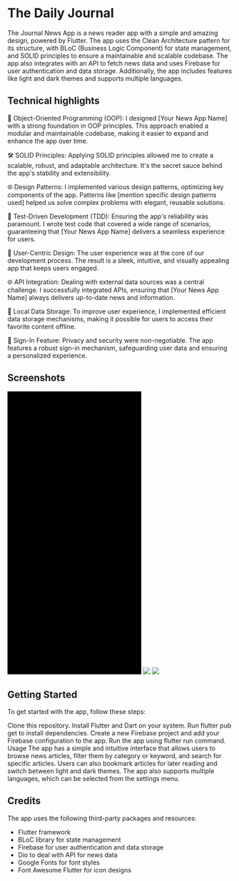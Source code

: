 # The Daily Journal

The Journal News App is a news reader app with a simple and amazing design, powered by Flutter. The
app uses the Clean Architecture pattern for its structure, with BLoC (Business Logic Component) for
state management, and SOLID principles to ensure a maintainable and scalable codebase. The app also
integrates with an API to fetch news data and uses Firebase for user authentication and data
storage. Additionally, the app includes features like light and dark themes and supports multiple
languages.

## Technical highlights
🧩 Object-Oriented Programming (OOP): I designed [Your News App Name] with a strong foundation in OOP principles. This approach enabled a modular and maintainable codebase, making it easier to expand and enhance the app over time.

🛠️ SOLID Principles: Applying SOLID principles allowed me to create a scalable, robust, and adaptable architecture. It's the secret sauce behind the app's stability and extensibility.

🌐 Design Patterns: I implemented various design patterns, optimizing key components of the app. Patterns like [mention specific design patterns used] helped us solve complex problems with elegant, reusable solutions.

🧪 Test-Driven Development (TDD): Ensuring the app's reliability was paramount. I wrote test code that covered a wide range of scenarios, guaranteeing that [Your News App Name] delivers a seamless experience for users.

🌟 User-Centric Design: The user experience was at the core of our development process. The result is a sleek, intuitive, and visually appealing app that keeps users engaged.

🌐 API Integration: Dealing with external data sources was a central challenge. I successfully integrated APIs, ensuring that [Your News App Name] always delivers up-to-date news and information.

💾 Local Data Storage: To improve user experience, I implemented efficient data storage mechanisms, making it possible for users to access their favorite content offline.

🔐 Sign-In Feature: Privacy and security were non-negotiable. The app features a robust sign-in mechanism, safeguarding user data and ensuring a personalized experience.

## Screenshots

<div>
    <img src="video_1.gif" width="300" />
    <img src="video_2.gif" width="300" />
    <img src="video_3.gif" width="300" />
</div>

## Getting Started

To get started with the app, follow these steps:

Clone this repository. Install Flutter and Dart on your system. Run flutter pub get to install
dependencies. Create a new Firebase project and add your Firebase configuration to the app. Run the
app using flutter run command. Usage The app has a simple and intuitive interface that allows users
to browse news articles, filter them by category or keyword, and search for specific articles. Users
can also bookmark articles for later reading and switch between light and dark themes. The app also
supports multiple languages, which can be selected from the settings menu.


## Credits

The app uses the following third-party packages and resources:

* Flutter framework
* BLoC library for state management
* Firebase for user authentication and data storage
* Dio to deal with API for news data
* Google Fonts for font styles
* Font Awesome Flutter for icon designs
